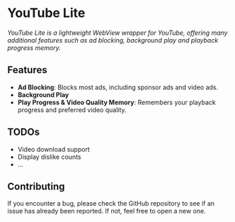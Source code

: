 YouTube Lite
============

*YouTube Lite is a lightweight WebView wrapper for YouTube, offering many additional features such as ad blocking, background play and playback progress memory.*



## Features

* **Ad Blocking**: Blocks most ads, including sponsor ads and video ads.
* **Background Play**
* **Play Progress & Video Quality Memory**: Remembers your playback progress and preferred video quality.
  
  

## TODOs

* Video download support
* Display dislike counts
* ...
  
  

## Contributing

If you encounter a bug, please check the GitHub repository to see if an issue has already been reported. If not, feel free to open a new one.
